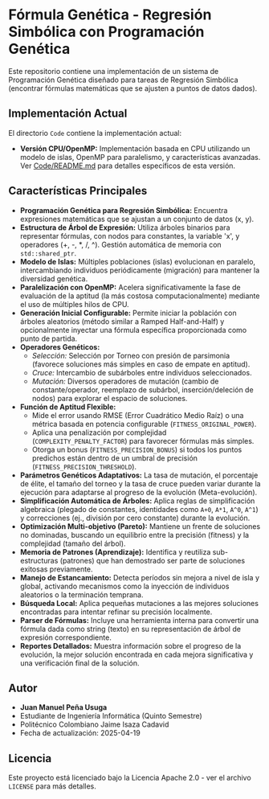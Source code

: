 # Fórmula Genética - Regresión Simbólica con Programación Genética

Este repositorio contiene una implementación de un sistema de Programación Genética diseñado para tareas de Regresión Simbólica (encontrar fórmulas matemáticas que se ajusten a puntos de datos dados).

## Implementación Actual

El directorio `Code` contiene la implementación actual:

* **Versión CPU/OpenMP:** Implementación basada en CPU utilizando un modelo de islas, OpenMP para paralelismo, y características avanzadas. Ver [Code/README.md](Code/README.md) para detalles específicos de esta versión.

## Características Principales

* **Programación Genética para Regresión Simbólica:** Encuentra expresiones matemáticas que se ajustan a un conjunto de datos (x, y).
* **Estructura de Árbol de Expresión:** Utiliza árboles binarios para representar fórmulas, con nodos para constantes, la variable 'x', y operadores (+, -, \*, /, ^). Gestión automática de memoria con `std::shared_ptr`.
* **Modelo de Islas:** Múltiples poblaciones (islas) evolucionan en paralelo, intercambiando individuos periódicamente (migración) para mantener la diversidad genética.
* **Paralelización con OpenMP:** Acelera significativamente la fase de evaluación de la aptitud (la más costosa computacionalmente) mediante el uso de múltiples hilos de CPU.
* **Generación Inicial Configurable:** Permite iniciar la población con árboles aleatorios (método similar a Ramped Half-and-Half) y opcionalmente inyectar una fórmula específica proporcionada como punto de partida.
* **Operadores Genéticos:**
    * *Selección:* Selección por Torneo con presión de parsimonia (favorece soluciones más simples en caso de empate en aptitud).
    * *Cruce:* Intercambio de subárboles entre individuos seleccionados.
    * *Mutación:* Diversos operadores de mutación (cambio de constante/operador, reemplazo de subárbol, inserción/deleción de nodos) para explorar el espacio de soluciones.
* **Función de Aptitud Flexible:**
    * Mide el error usando RMSE (Error Cuadrático Medio Raíz) o una métrica basada en potencia configurable (`FITNESS_ORIGINAL_POWER`).
    * Aplica una penalización por complejidad (`COMPLEXITY_PENALTY_FACTOR`) para favorecer fórmulas más simples.
    * Otorga un bonus (`FITNESS_PRECISION_BONUS`) si todos los puntos predichos están dentro de un umbral de precisión (`FITNESS_PRECISION_THRESHOLD`).
* **Parámetros Genéticos Adaptativos:** La tasa de mutación, el porcentaje de élite, el tamaño del torneo y la tasa de cruce pueden variar durante la ejecución para adaptarse al progreso de la evolución (Meta-evolución).
* **Simplificación Automática de Árboles:** Aplica reglas de simplificación algebraica (plegado de constantes, identidades como `A+0`, `A*1`, `A^0`, `A^1`) y correcciones (ej., división por cero constante) durante la evolución.
* **Optimización Multi-objetivo (Pareto):** Mantiene un frente de soluciones no dominadas, buscando un equilibrio entre la precisión (fitness) y la complejidad (tamaño del árbol).
* **Memoria de Patrones (Aprendizaje):** Identifica y reutiliza sub-estructuras (patrones) que han demostrado ser parte de soluciones exitosas previamente.
* **Manejo de Estancamiento:** Detecta períodos sin mejora a nivel de isla y global, activando mecanismos como la inyección de individuos aleatorios o la terminación temprana.
* **Búsqueda Local:** Aplica pequeñas mutaciones a las mejores soluciones encontradas para intentar refinar su precisión localmente.
* **Parser de Fórmulas:** Incluye una herramienta interna para convertir una fórmula dada como string (texto) en su representación de árbol de expresión correspondiente.
* **Reportes Detallados:** Muestra información sobre el progreso de la evolución, la mejor solución encontrada en cada mejora significativa y una verificación final de la solución.

## Autor

* **Juan Manuel Peña Usuga**
* Estudiante de Ingeniería Informática (Quinto Semestre)
* Politécnico Colombiano Jaime Isaza Cadavid
* Fecha de actualización: 2025-04-19

## Licencia

Este proyecto está licenciado bajo la Licencia Apache 2.0 - ver el archivo `LICENSE` para más detalles.